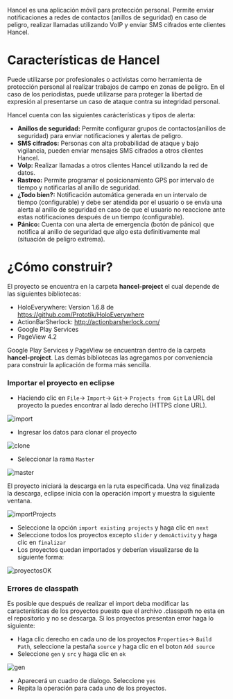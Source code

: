 Hancel es una aplicación móvil para protección personal. Permite enviar notificaciones a redes de contactos (anillos de seguridad) en caso de peligro, realizar llamadas utilizando VoIP y enviar SMS cifrados ente clientes Hancel. 

# Características de Hancel
Puede utilizarse por profesionales o activistas como herramienta de protección personal al realizar trabajos de campo en zonas de peligro. En el caso de los periodistas, puede utilizarse para proteger la libertad de expresión al presentarse un caso de ataque contra su integridad personal. 

Hancel cuenta con las siguientes carácterísticas y tipos de alerta:

* **Anillos de seguridad:** Permite configurar grupos de contactos(anillos de seguridad) para enviar notificaciones y alertas de peligro. 
* **SMS cifrados:** Personas con alta probabilidad de ataque y bajo vigilancia, pueden enviar mensajes SMS cifrados a otros clientes Hancel. 
* **VoIp:** Realizar llamadas a otros clientes Hancel utilizando la red de datos.
* **Rastreo:** Permite programar el posicionamiento GPS por intervalo de tiempo y notificarlas al anillo de seguridad.
* **¿Todo bien?:** Notificación automática generada en un intervalo de tiempo (configurable) y debe ser atendida por el usuario o se envía una alerta al anillo de seguridad en caso de que el usuario no reaccione ante estas notificaciones después de un tiempo (configurable).
* **Pánico:** Cuenta con una alerta de emergencia (botón de pánico) que notifica al anillo de seguridad que algo esta definitivamente mal (situación de peligro extrema).

# ¿Cómo construir?

El proyecto se encuentra en la carpeta **hancel-project** el cual depende de las siguientes bibliotecas:

* HoloEverywhere: Version 1.6.8 de https://github.com/Prototik/HoloEverywhere
* ActionBarSherlock: http://actionbarsherlock.com/
* Google Play Services
* PageView 4.2

Google Play Services y PageView se encuentran dentro de la carpeta **hancel-project**.  Las demás bibliotecas las agregamos por conveniencia para construir la aplicación de forma más sencilla.

### Importar el proyecto en eclipse

* Haciendo clic en `File`-> `Import`-> `Git`-> `Projects from Git` La URL del proyecto la puedes encontrar al lado derecho (HTTPS clone URL).

![import](https://github.com/Izel/Hancel/blob/master/doc/img/import.png)

* Ingresar los datos para clonar el proyecto

![clone](https://github.com/Izel/Hancel/blob/master/doc/img/clone.png)

* Seleccionar la rama `Master`

![master](https://github.com/Izel/Hancel/blob/master/doc/img/master.png)

El proyecto iniciará la descarga en la ruta especificada.  Una vez finalizada la descarga, eclipse inicia con la operación import y muestra la siguiente ventana.

![importProjects](https://github.com/Izel/Hancel/blob/master/doc/img/importProjects.png)

* Seleccione la opción `import existing projects` y haga clic en `next`
* Seleccione todos los proyectos excepto `slider` y `demoActivity` y haga clic en `finalizar`
* Los proyectos quedan importados y deberían visualizarse de la siguiente forma:

![proyectosOK](https://github.com/Izel/Hancel/blob/master/doc/img/proyectosOk.png)


### Errores de classpath

Es posible que después de realizar el import deba modificar las características de los proyectos puesto que el archivo .classpath no esta en el repositorio y no se descarga. Si los proyectos presentan error haga lo siguiente:

* Haga clic derecho en cada uno de los proyectos `Properties`-> `Build Path`, seleccione la pestaña `source` y haga clic en el boton `Add source`
* Seleccione `gen` y `src` y haga clic en `ok`

![gen](https://github.com/Izel/Hancel/blob/master/doc/img/gen.png)

* Aparecerá un cuadro de dialogo. Seleccione `yes`
* Repita la operación para cada uno de los proyectos.


